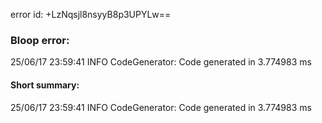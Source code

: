 error id: +LzNqsjl8nsyyB8p3UPYLw==
### Bloop error:

25/06/17 23:59:41 INFO CodeGenerator: Code generated in 3.774983 ms
#### Short summary: 

25/06/17 23:59:41 INFO CodeGenerator: Code generated in 3.774983 ms